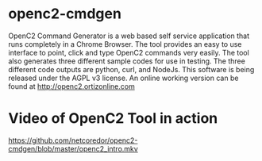 # openc2-cmdgen

OpenC2 Command Generator is a web based self service application that runs completely in a Chrome Browser. The tool provides an easy to use interface to point, click and type OpenC2 commands very easily.
The tool also generates three different sample codes for use in testing. The three different code outputs are python, curl, and NodeJs. 
This software is being released under the AGPL v3 license. An online working version can be found at http://openc2.ortizonline.com

# Video of OpenC2 Tool in action
https://github.com/netcoredor/openc2-cmdgen/blob/master/openc2_intro.mkv

